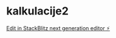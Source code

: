 # kalkulacije2

[Edit in StackBlitz next generation editor ⚡️](https://stackblitz.com/~/github.com/dafidkaa/kalkulacije2)